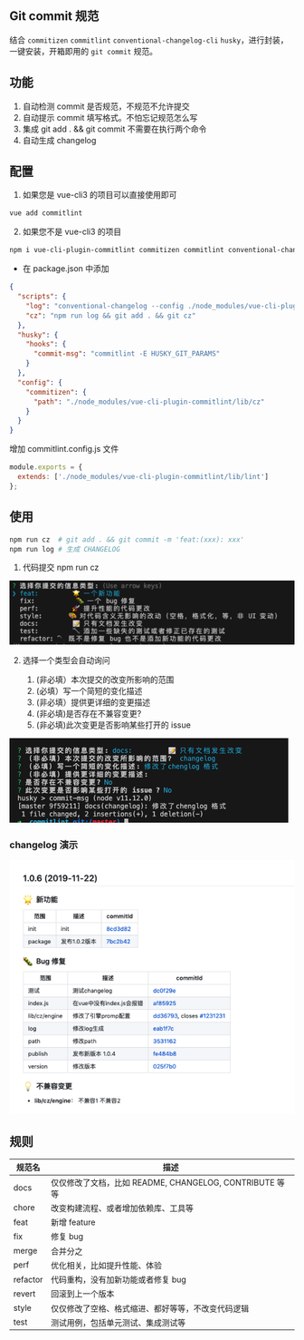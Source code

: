 ## Git commit 规范

结合 `commitizen` `commitlint` `conventional-changelog-cli` `husky`，进行封装，一键安装，开箱即用的 `git commit` 规范。

## 功能

1. 自动检测 commit 是否规范，不规范不允许提交
2. 自动提示 commit 填写格式。不怕忘记规范怎么写
3. 集成 git add . && git commit 不需要在执行两个命令
4. 自动生成 changelog

## 配置

1. 如果您是 vue-cli3 的项目可以直接使用即可

```bash
vue add commitlint
```

2. 如果您不是 vue-cli3 的项目

```bash
npm i vue-cli-plugin-commitlint commitizen commitlint conventional-changelog-cli husky -D
```

- 在 package.json 中添加

```json
{
  "scripts": {
    "log": "conventional-changelog --config ./node_modules/vue-cli-plugin-commitlint/lib/log -i CHANGELOG.md -s -r 0",
    "cz": "npm run log && git add . && git cz"
  },
  "husky": {
    "hooks": {
      "commit-msg": "commitlint -E HUSKY_GIT_PARAMS"
    }
  },
  "config": {
    "commitizen": {
      "path": "./node_modules/vue-cli-plugin-commitlint/lib/cz"
    }
  }
}
```

增加 commitlint.config.js 文件

```js
module.exports = {
  extends: ['./node_modules/vue-cli-plugin-commitlint/lib/lint']
};
```

## 使用

```bash
npm run cz  # git add . && git commit -m 'feat:(xxx): xxx'
npm run log # 生成 CHANGELOG
```

1. 代码提交 npm run cz

![commander](./public/commander.png)

2. 选择一个类型会自动询问

    1. (非必填）本次提交的改变所影响的范围
    2. (必填）写一个简短的变化描述
    3. (非必填）提供更详细的变更描述
    4. (非必填)是否存在不兼容变更?
    5. (非必填)此次变更是否影响某些打开的 issue 
 
![prompt](./public/prompt.png)

### changelog 演示

![changelog](./public/changelog.png)

## 规则

| 规范名   | 描述                                                    |
| -------- | ------------------------------------------------------- |
| docs     | 仅仅修改了文档，比如 README, CHANGELOG, CONTRIBUTE 等等 |
| chore    | 改变构建流程、或者增加依赖库、工具等                    |
| feat     | 新增 feature                                            |
| fix      | 修复 bug                                                |
| merge    | 合并分之                                                |
| perf     | 优化相关，比如提升性能、体验                            |
| refactor | 代码重构，没有加新功能或者修复 bug                      |
| revert   | 回滚到上一个版本                                        |
| style    | 仅仅修改了空格、格式缩进、都好等等，不改变代码逻辑      |
| test     | 测试用例，包括单元测试、集成测试等                      |